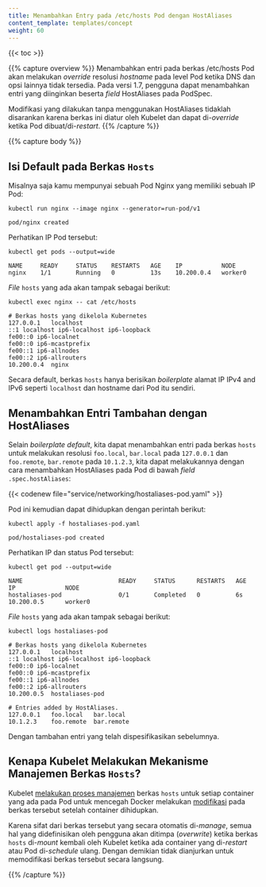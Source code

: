 ```yaml
---
title: Menambahkan Entry pada /etc/hosts Pod dengan HostAliases
content_template: templates/concept
weight: 60
---
```


{{< toc >}}

{{% capture overview %}}
Menambahkan entri pada berkas /etc/hosts Pod akan melakukan _override_
resolusi _hostname_ pada level Pod ketika DNS dan opsi lainnya tidak tersedia.
Pada versi 1.7, pengguna dapat menambahkan entri yang diinginkan beserta _field_ HostAliases
pada PodSpec.

Modifikasi yang dilakukan tanpa menggunakan HostAliases tidaklah disarankan
karena berkas ini diatur oleh Kubelet dan dapat di-_override_ ketika Pod dibuat/di-_restart_.
{{% /capture %}}

{{% capture body %}}

## Isi Default pada Berkas `Hosts`

Misalnya saja kamu mempunyai sebuah Pod Nginx yang memiliki sebuah IP Pod:

```shell
kubectl run nginx --image nginx --generator=run-pod/v1
```

```shell
pod/nginx created
```

Perhatikan IP Pod tersebut:

```shell
kubectl get pods --output=wide
```

```shell
NAME     READY     STATUS    RESTARTS   AGE    IP           NODE
nginx    1/1       Running   0          13s    10.200.0.4   worker0
```

_File_ `hosts` yang ada akan tampak sebagai berikut:

```shell
kubectl exec nginx -- cat /etc/hosts
```

```none
# Berkas hosts yang dikelola Kubernetes
127.0.0.1	localhost
::1	localhost ip6-localhost ip6-loopback
fe00::0	ip6-localnet
fe00::0	ip6-mcastprefix
fe00::1	ip6-allnodes
fe00::2	ip6-allrouters
10.200.0.4	nginx
```

Secara default, berkas `hosts` hanya berisikan _boilerplate_ alamat IP IPv4 and IPv6 seperti
`localhost` dan hostname dari Pod itu sendiri.

## Menambahkan Entri Tambahan dengan HostAliases

Selain _boilerplate default_, kita dapat menambahkan entri pada berkas
`hosts` untuk melakukan resolusi `foo.local`, `bar.local` pada `127.0.0.1` dan `foo.remote`,
`bar.remote` pada `10.1.2.3`, kita dapat melakukannya dengan cara menambahkan
HostAliases pada Pod di bawah _field_ `.spec.hostAliases`:

{{< codenew file="service/networking/hostaliases-pod.yaml" >}}

Pod ini kemudian dapat dihidupkan dengan perintah berikut:

```shell
kubectl apply -f hostaliases-pod.yaml
```

```shell
pod/hostaliases-pod created
```

Perhatikan IP dan status Pod tersebut:

```shell
kubectl get pod --output=wide
```

```shell
NAME                           READY     STATUS      RESTARTS   AGE       IP              NODE
hostaliases-pod                0/1       Completed   0          6s        10.200.0.5      worker0
```

_File_ `hosts` yang ada akan tampak sebagai berikut:

```shell
kubectl logs hostaliases-pod
```

```none
# Berkas hosts yang dikelola Kubernetes
127.0.0.1	localhost
::1	localhost ip6-localhost ip6-loopback
fe00::0	ip6-localnet
fe00::0	ip6-mcastprefix
fe00::1	ip6-allnodes
fe00::2	ip6-allrouters
10.200.0.5	hostaliases-pod

# Entries added by HostAliases.
127.0.0.1	foo.local	bar.local
10.1.2.3	foo.remote	bar.remote
```

Dengan tambahan entri yang telah dispesifikasikan sebelumnya.

## Kenapa Kubelet Melakukan Mekanisme Manajemen Berkas `Hosts`?

Kubelet [melakukan proses manajemen](https://github.com/kubernetes/kubernetes/issues/14633)
berkas `hosts` untuk setiap container yang ada pada Pod untuk mencegah Docker melakukan
[modifikasi](https://github.com/moby/moby/issues/17190) pada berkas tersebut
setelah container dihidupkan.

Karena sifat dari berkas tersebut yang secara otomatis di-_manage_,
semua hal yang didefinisikan oleh pengguna akan ditimpa (_overwrite_) ketika berkas
`hosts` di-_mount_ kembali oleh Kubelet ketika ada container yang di-_restart_
atau Pod di-_schedule_ ulang. Dengan demikian tidak dianjurkan untuk
memodifikasi berkas tersebut secara langsung.

{{% /capture %}}

